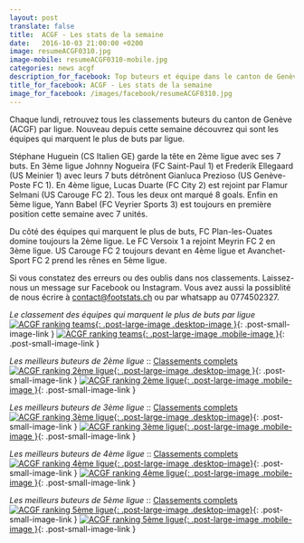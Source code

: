```yaml
---
layout: post
translate: false
title:  ACGF - Les stats de la semaine
date:   2016-10-03 21:00:00 +0200
image: resumeACGF0310.jpg
image-mobile: resumeACGF0310-mobile.jpg
categories: news acgf
description_for_facebook: Top buteurs et équipe dans le canton de Genève
title_for_facebook: ACGF - Les stats de la semaine
image_for_facebook: /images/facebook/resumeACGF0310.jpg
---
```

Chaque lundi, retrouvez tous les classements buteurs du canton de Genève (ACGF) par ligue. Nouveau depuis cette semaine découvrez qui sont les équipes qui marquent le plus de buts par ligue.

Stéphane Huguein (CS Italien GE) garde la tête en 2ème ligue avec ses 7 buts. En 3ème ligue Johnny Nogueira (FC Saint-Paul 1) et Frederik Ellegaard (US Meinier 1) avec leurs 7 buts détrônent Gianluca Prezioso (US Genève-Poste FC 1). En 4ème ligue, Lucas Duarte (FC City 2) est rejoint par Flamur Selmani (US Carouge FC 2). Tous les deux ont marqué 8 goals. Enfin en 5ème ligue, Yann Babel (FC Veyrier Sports 3) est toujours en première position cette semaine avec 7 unités.

Du côté des équipes qui marquent le plus de buts, FC Plan-les-Ouates domine toujours la 2ème ligue. Le FC Versoix 1 a rejoint Meyrin FC 2 en 3ème ligue. US Carouge FC 2 toujours devant en 4ème ligue et Avanchet-Sport FC 2 prend les rênes en 5ème ligue.

Si vous constatez des erreurs ou des oublis dans nos classements. Laissez-nous un message sur Facebook ou Instagram. Vous avez aussi la possiblité de nous écrire à contact@footstats.ch ou par whatsapp au 0774502327.

_Le classement des équipes qui marquent le plus de buts par ligue_
[![ACGF ranking teams]({{site.url}}/images/posts/rankings/resumeACGFA0310.jpg){: .post-large-image .desktop-image }]({{site.url}}/images/posts/rankings/resumeACGFA0310.jpg){: .post-small-image-link }
[![ACGF ranking teams]({{site.url}}/images/posts/rankings/resumeACGFA0310-mobile.jpg){: .post-large-image .mobile-image }]({{site.url}}/images/posts/rankings/resumeACGFA0310-mobile.jpg){: .post-small-image-link }

_Les meilleurs buteurs de 2ème ligue_ :: [Classements complets]({{site.url}}/acgf/2eme-ligue)
[![ACGF ranking 2ème ligue]({{site.url}}/images/posts/rankings/resumeACGF20310.jpg){: .post-large-image .desktop-image }]({{site.url}}/images/posts/rankings/resumeACGF20310.jpg){: .post-small-image-link }
[![ACGF ranking 2ème ligue]({{site.url}}/images/posts/rankings/resumeACGF20310-mobile.jpg){: .post-large-image .mobile-image }]({{site.url}}/images/posts/rankings/resumeACGF20310-mobile.jpg){: .post-small-image-link }

_Les meilleurs buteurs de 3ème ligue_ :: [Classements complets]({{site.url}}/acgf/3eme-ligue)
[![ACGF ranking 3ème ligue]({{site.url}}/images/posts/rankings/resumeACGF30310.jpg){: .post-large-image .desktop-image}]({{site.url}}/images/posts/rankings/resumeACGF30310.jpg){: .post-small-image-link }
[![ACGF ranking 3ème ligue]({{site.url}}/images/posts/rankings/resumeACGF30310-mobile.jpg){: .post-large-image .mobile-image }]({{site.url}}/images/posts/rankings/resumeACGF30310-mobile.jpg){: .post-small-image-link }

_Les meilleurs buteurs de 4ème ligue_ :: [Classements complets]({{site.url}}/acgf/4eme-ligue)
[![ACGF ranking 4ème ligue]({{site.url}}/images/posts/rankings/resumeACGF40310.jpg){: .post-large-image .desktop-image}]({{site.url}}/images/posts/rankings/resumeACGF40310.jpg){: .post-small-image-link }
[![ACGF ranking 4ème ligue]({{site.url}}/images/posts/rankings/resumeACGF40310-mobile.jpg){: .post-large-image .mobile-image }]({{site.url}}/images/posts/rankings/resumeACGF40310-mobile.jpg){: .post-small-image-link }

_Les meilleurs buteurs de 5ème ligue_ :: [Classements complets]({{site.url}}/acgf/5eme-ligue)
[![ACGF ranking 5ème ligue]({{site.url}}/images/posts/rankings/resumeACGF50310.jpg){: .post-large-image .desktop-image}]({{site.url}}/images/posts/rankings/resumeACGF50310.jpg){: .post-small-image-link }
[![ACGF ranking 5ème ligue]({{site.url}}/images/posts/rankings/resumeACGF50310-mobile.jpg){: .post-large-image .mobile-image }]({{site.url}}/images/posts/rankings/resumeACGF50310-mobile.jpg){: .post-small-image-link }